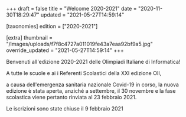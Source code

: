 +++
draft = false
title = "Welcome 2020-2021"
date = "2020-11-30T18:29:47"
updated = "2021-05-27T14:59:14"

[taxonomies]
edition = ["2020-2021"]

[extra]
thumbnail = "/images/uploads/f7f8c4727a011019fe43a7eaa92bf9a5.jpg"
override_updated = "2021-05-27T14:59:14"
+++

Benvenuti all'edizione 2020-2021 delle Olimpiadi Italiane di Informatica!

A tutte le scuole e ai i Referenti Scolastici della XXI edizione OII,

a causa dell'emergenza sanitaria nazionale Covid-19 in corso, la nuova edizione è stata aperta, anziché a settembre, il 30 novembre e la fase scolastica viene pertanto rinviata al 23 febbraio 2021.

Le iscrizioni sono state chiuse il 9 febbraio 2021
